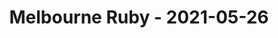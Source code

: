 ---
layout: post
title: Melbourne Ruby - 2021-05-26
datetime: 2021-05-26 18:00:00.000000000 -04:00
url: https://www.meetup.com/Ruby-On-Rails-Oceania-Melbourne/events/268079365/
---